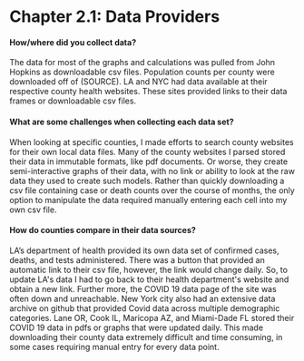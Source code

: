 Chapter 2.1: Data Providers
===========================



#### How/where did you collect data?
The data for most of the graphs and calculations was pulled from John Hopkins as downloadable csv files. Population counts per county were downloaded off of (SOURCE). LA and NYC had data available at their respective county health websites. These sites provided links to their data frames or downloadable csv files. 
#### What are some challenges when collecting each data set?
When looking at specific counties, I made efforts to search county websites for their own local data files. Many of the county websites I parsed stored their data in immutable formats, like pdf documents. Or worse, they create semi-interactive graphs of their data, with no link or ability to look at the raw data they used to create such models. Rather than quickly downloading a csv file containing case or death counts over the course of months, the only option to manipulate the data required manually entering each cell into my own csv file. 
#### How do counties compare in their data sources?
LA’s department of health provided its own data set of confirmed cases, deaths, and tests administered. There was a button that provided an automatic link to their csv file, however, the link would change daily. So, to update LA's data I had to go back to their health department's website and obtain a new link. Further more, the COVID 19 data page of the site was often down and unreachable. New York city also had an extensive data archive on github that provided Covid data across multiple demographic categories. Lane OR, Cook IL, Maricopa AZ, and Miami-Dade FL stored their COVID 19 data in pdfs or graphs that were updated daily. This made downloading their county data extremely difficult and time consuming, in some cases requiring manual entry for every data point. 
